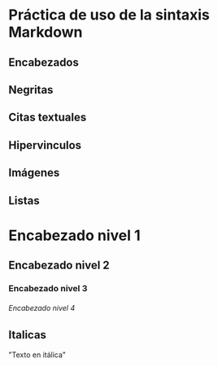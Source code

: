 # Práctica de uso de la sintaxis Markdown
## Encabezados
## Negritas
## Citas textuales
## Hipervinculos
## Imágenes
## Listas

# Encabezado nivel 1
## Encabezado nivel 2
### Encabezado nivel 3
###### Encabezado nivel 4


## Italicas 
"Texto en itálica"  
